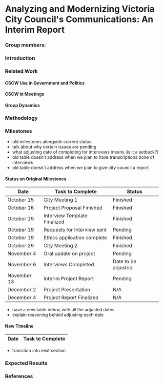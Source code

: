 Analyzing and Modernizing Victoria City Council's Communications: An Interim Report
===================
### Group members: 
### Introduction
### Related Work
#### CSCW Use in Government and Politics
#### CSCW in Meetings
#### Group Dynamics
### Methodology
### Milestones

- old milestones alongside current status
- talk about why certain issues are pending
- what adjusting date of completing for interviews means (is it a setback?)
- old table doesn't address when we plan to have transcriptions done of interviews
- old table doesn't address when we plan to give city council a report

#### Status on Original Milestones
| Date | Task to Complete | Status |
|------|------------------|--------|
|October 15| City Meeting 1 | Finished |
|October 16| Project Proposal Finished | Finished  | 
|October 19| Interview Template Finalized | Finished | 
|October 19| Requests for Interview sent | Pending | 
|October 19| Ethics application complete | Finished | 
|October 29| City Meeting 2 | Finished
|November 4| Oral update on project | Pending |
|November 6| Interviews Completed| Date to be adjusted | 
|November 13| Interim Project Report| Pending |
|December 2| Project Presentation | N/A | 
|December 4| Project Report Finalized | N/A |

- have a new table below, with all the adjusted dates
- explain reasoning behind adjusting each date

#### New Timeline
| Date | Task to Complete | 
|------|------------------|

- transition into next section

### Expected Results
### References